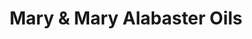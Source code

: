 ---
title: "Mary & Mary Alabaster Oils"
url: /taylorsville/mary-and-mary-alabaster-oils/
shop: perfumery
---